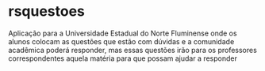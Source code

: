 # rsquestoes
Aplicação para a Universidade Estadual do Norte Fluminense onde os alunos colocam as questões que estão com dúvidas e a comunidade acadêmica poderá responder, mas essas questões irão para os professores correspondentes aquela matéria para que possam ajudar a responder
